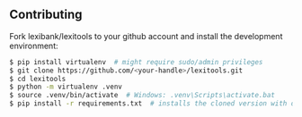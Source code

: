 Contributing
------------

Fork lexibank/lexitools to your github account and install the
development environment:

```sh
$ pip install virtualenv  # might require sudo/admin privileges
$ git clone https://github.com/<your-handle>/lexitools.git
$ cd lexitools
$ python -m virtualenv .venv
$ source .venv/bin/activate  # Windows: .venv\Scripts\activate.bat
$ pip install -r requirements.txt  # installs the cloned version with dev-tools in development mode
```
